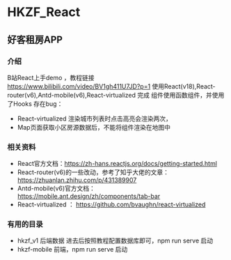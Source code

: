 # HKZF_React
## 好客租房APP
### 介绍
B站React上手demo ，教程链接 https://www.bilibili.com/video/BV1gh411U7JD?p=1
使用React(v18),React-router(v6),Antd-mobile(v6),React-virtualized 完成
组件使用函数组件，并使用了Hooks
存在bug：
  -  React-virtualized 渲染城市列表时点击高亮会渲染两次，
  -  Map页面获取小区房源数据后，不能将组件渲染在地图中

### 相关资料
- React官方文档：https://zh-hans.reactjs.org/docs/getting-started.html
- React-router(v6)的一些改动，参考了知乎大佬的文章：https://zhuanlan.zhihu.com/p/431389907
- Antd-mobile(v6)官方文档：https://mobile.ant.design/zh/components/tab-bar
- React-virtualized ： https://github.com/bvaughn/react-virtualized

### 有用的目录
- hkzf_v1  后端数据 进去后按照教程配置数据库即可，npm run serve 启动
- hkzf-mobile 前端，npm run serve 启动